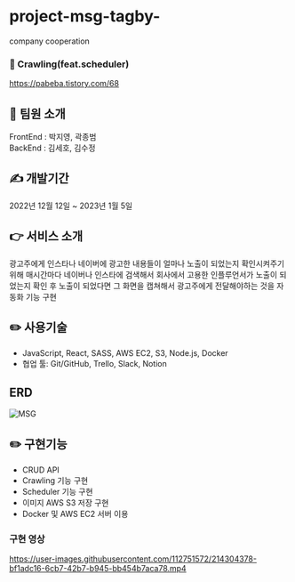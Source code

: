 # project-msg-tagby-
company cooperation

### 👀 Crawling(feat.scheduler)

https://pabeba.tistory.com/68

## 💁 팀원 소개

FrontEnd : 박지영, 곽종범
<br>
BackEnd : 김세호, 김수정

## ✍️ 개발기간

2022년 12월 12일 ~ 2023년 1월 5일

## 👉 서비스 소개

광고주에게 인스타나 네이버에 광고한 내용들이 얼마나 노출이 되었는지 확인시켜주기 위해 매시간마다 네이버나 인스타에 검색해서 회사에서 고용한 인플루언서가 노출이 되었는지 확인 후 노출이 되었다면 그 화면을 캡쳐해서 광고주에게 전달해야하는 것을 자동화 기능 구현<br>

## ✏️ 사용기술

- JavaScript, React, SASS, AWS EC2, S3, Node.js, Docker
- 협업 툴: Git/GitHub, Trello, Slack, Notion

## ERD

![MSG](https://user-images.githubusercontent.com/112751572/214303826-ecc9b06e-50c7-43c9-8bb8-fe7349f8c6c3.png)


## ✏️ 구현기능

- CRUD API
- Crawling 기능 구현
- Scheduler 기능 구현
- 이미지 AWS S3 저장 구현
- Docker 및 AWS EC2 서버 이용

### 구현 영상


https://user-images.githubusercontent.com/112751572/214304378-bf1adc16-6cb7-42b7-b945-bb454b7aca78.mp4



